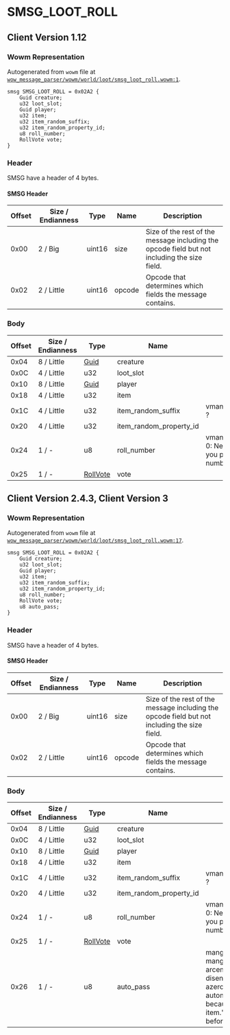 # SMSG_LOOT_ROLL

## Client Version 1.12

### Wowm Representation

Autogenerated from `wowm` file at [`wow_message_parser/wowm/world/loot/smsg_loot_roll.wowm:1`](https://github.com/gtker/wow_messages/tree/main/wow_message_parser/wowm/world/loot/smsg_loot_roll.wowm#L1).
```rust,ignore
smsg SMSG_LOOT_ROLL = 0x02A2 {
    Guid creature;
    u32 loot_slot;
    Guid player;
    u32 item;
    u32 item_random_suffix;
    u32 item_random_property_id;
    u8 roll_number;
    RollVote vote;
}
```
### Header

SMSG have a header of 4 bytes.

#### SMSG Header

| Offset | Size / Endianness | Type   | Name   | Description |
| ------ | ----------------- | ------ | ------ | ----------- |
| 0x00   | 2 / Big           | uint16 | size   | Size of the rest of the message including the opcode field but not including the size field.|
| 0x02   | 2 / Little        | uint16 | opcode | Opcode that determines which fields the message contains.|

### Body

| Offset | Size / Endianness | Type | Name | Comment |
| ------ | ----------------- | ---- | ---- | ------- |
| 0x04 | 8 / Little | [Guid](../types/packed-guid.md) | creature |  |
| 0x0C | 4 / Little | u32 | loot_slot |  |
| 0x10 | 8 / Little | [Guid](../types/packed-guid.md) | player |  |
| 0x18 | 4 / Little | u32 | item |  |
| 0x1C | 4 / Little | u32 | item_random_suffix | vmangos/mangoszero: not used ? |
| 0x20 | 4 / Little | u32 | item_random_property_id |  |
| 0x24 | 1 / - | u8 | roll_number | vmangos/cmangos/mangoszero: 0: Need for: `item_name` > 127: you passed on: `item_name`      Roll number |
| 0x25 | 1 / - | [RollVote](rollvote.md) | vote |  |

## Client Version 2.4.3, Client Version 3

### Wowm Representation

Autogenerated from `wowm` file at [`wow_message_parser/wowm/world/loot/smsg_loot_roll.wowm:17`](https://github.com/gtker/wow_messages/tree/main/wow_message_parser/wowm/world/loot/smsg_loot_roll.wowm#L17).
```rust,ignore
smsg SMSG_LOOT_ROLL = 0x02A2 {
    Guid creature;
    u32 loot_slot;
    Guid player;
    u32 item;
    u32 item_random_suffix;
    u32 item_random_property_id;
    u8 roll_number;
    RollVote vote;
    u8 auto_pass;
}
```
### Header

SMSG have a header of 4 bytes.

#### SMSG Header

| Offset | Size / Endianness | Type   | Name   | Description |
| ------ | ----------------- | ------ | ------ | ----------- |
| 0x00   | 2 / Big           | uint16 | size   | Size of the rest of the message including the opcode field but not including the size field.|
| 0x02   | 2 / Little        | uint16 | opcode | Opcode that determines which fields the message contains.|

### Body

| Offset | Size / Endianness | Type | Name | Comment |
| ------ | ----------------- | ---- | ---- | ------- |
| 0x04 | 8 / Little | [Guid](../types/packed-guid.md) | creature |  |
| 0x0C | 4 / Little | u32 | loot_slot |  |
| 0x10 | 8 / Little | [Guid](../types/packed-guid.md) | player |  |
| 0x18 | 4 / Little | u32 | item |  |
| 0x1C | 4 / Little | u32 | item_random_suffix | vmangos/mangoszero: not used ? |
| 0x20 | 4 / Little | u32 | item_random_property_id |  |
| 0x24 | 1 / - | u8 | roll_number | vmangos/cmangos/mangoszero: 0: Need for: `item_name` > 127: you passed on: `item_name`      Roll number |
| 0x25 | 1 / - | [RollVote](rollvote.md) | vote |  |
| 0x26 | 1 / - | u8 | auto_pass | mangosone/arcemu sets to 0.<br/>mangosone: auto pass on loot<br/>arcemu: possibly related to disenchanting of loot<br/>azerothcore: 1: 'You automatically passed on: %s because you cannot loot that item.' - Possibly used in need before greed |

